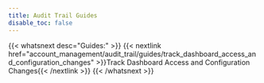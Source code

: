 ```yaml
---
title: Audit Trail Guides
disable_toc: false
---
```


{{< whatsnext desc="Guides:" >}}
   {{< nextlink href="account_management/audit_trail/guides/track_dashboard_access_and_configuration_changes" >}}Track Dashboard Access and Configuration Changes{{< /nextlink >}}
{{< /whatsnext >}}